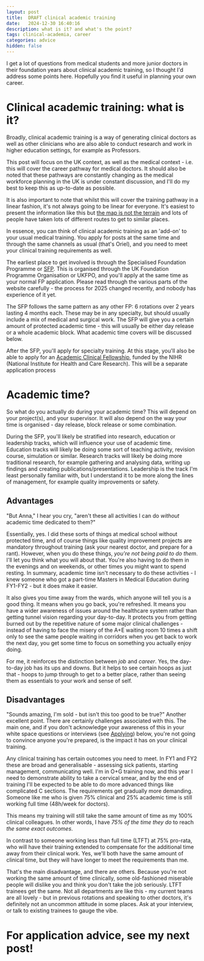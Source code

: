 ```yaml
---
layout: post
title:  DRAFT clinical academic training
date:   2024-12-30 16:40:16
description: what is it? and what's the point?
tags: clinical-academia, career
categories: advice
hidden: false
---
```


I get a lot of questions from medical students and more junior doctors in their foundation years about clinical academic training, so I thought I'd address some points here. Hopefully you find it useful in planning your own career.

# Clinical academic training: what is it?
Broadly, clinical academic training is a way of generating clinical doctors as well as other clinicians who are also able to conduct research and work in higher education settings, for example as Professors.

This post will focus on the UK context, as well as the medical context - i.e. this will cover the career pathway for medical doctors. It should also be noted that these pathways are constantly changing as the medical workforce planning in the UK is under constant discussion, and I'll do my best to keep this as up-to-date as possible.

It is also important to note that whilst this will cover the training pathway in a linear fashion, it's not always going to be linear for everyone. It's easiest to present the information like this but [the map is not the terrain](https://en.wikipedia.org/wiki/Map%E2%80%93territory_relation) and lots of people have taken lots of different routes to get to similar places.

In essence, you can think of clinical academic training as an 'add-on' to your usual medical training. You apply for posts at the same time and through the same channels as usual (that's Oriel), and you need to meet your clinical training requirements as well.

The earliest place to get involved is through the Specialised Foundation Programme or [SFP](https://foundationprogramme.nhs.uk/programmes/2-year-foundation-programme/specialised-foundation-programme/). This is organised through the UK Foundation Programme Organisation or UKFPO, and you'll apply at the same time as your normal FP application. Please read through the various parts of the website carefully - the process for 2025 changed recently, and nobody has experience of it yet.

The SFP follows the same pattern as any other FP: 6 rotations over 2 years lasting 4 months each. These may be in any specialty, but should usually include a mix of medical and surgical work. The SFP will give you a certain amount of protected academic time - this will usually be either day release or a whole academic block. What academic time covers will be discussed below.

After the SFP, you'll apply for specialty training. At this stage, you'll also be able to apply for an [Academic Clinical Fellowship](https://www.nihr.ac.uk/career-development/research-career-funding-programmes/predoctoral/academic-clinical-fellowship), funded by the NIHR (National Institute for Health and Care Research). This will be a separate application process

# Academic time?
So what do you actually *do* during your academic time? This will depend on your project(s), and your supervisor. It will also depend on the way your time is organised - day release, block release or some combination.

During the SFP, you'll likely be stratified into research, education or leadership tracks, which will influence your use of academic time. Education tracks will likely be doing some sort of teaching activity, revision course, simulation or similar. Research tracks will likely be doing more traditional research, for example gathering and analysing data, writing up findings and creating publications/presentations. Leadership is the track I'm least personally familiar with, but I understand it to be more along the lines of management, for example quality improvements or safety.

## Advantages

"But Anna," I hear you cry, "aren't these all activities I can do *without* academic time dedicated to them?"

Essentially, yes. I did these sorts of things at medical school without protected time, and of course things like quality improvement projects are mandatory throughout training (ask your nearest doctor, and prepare for a rant). However, when you do these things, *you're not being paid to do them*. I'll let you think what you will about that. You're also having to do them in the evenings and on weekends, or other times you might want to spend resting. In summary, academic time isn't necessary to do these activities - I knew someone who got a part-time Masters in Medical Education during FY1-FY2 - but it does make it easier.

It also gives you time away from the wards, which anyone will tell you is a good thing. It means when you go back, you're refreshed. It means you have a wider awareness of issues around the healthcare system rather than getting tunnel vision regarding your day-to-day. It protects you from getting burned out by the repetitive nature of some major clinical challenges - instead of having to face the misery of the A+E waiting room 10 times a shift only to see the same people waiting in corridors when you get back to work the next day, you get some time to focus on something you actually enjoy doing.

For me, it reinforces the distinction between *job* and *career*. Yes, the day-to-day job has its ups and downs. But it helps to see certain hoops as just that - hoops to jump through to get to a better place, rather than seeing them as essentials to your work and sense of self.

## Disadvantages

"Sounds amazing, I'm sold - but isn't this too good to be true?" Another excellent point. There are certainly challenges associated with this. The main one, and if you don't acknowledge your awareness of this in your white space questions or interviews (see [Applying](#applying)) below, you're not going to convince anyone you're prepared, is the impact it has on your clinical training.

Any clinical training has certain outcomes you need to meet. In FY1 and FY2 these are broad and generalisable - assessing sick patients, starting management, communicating well. I'm in O+G training now, and this year I need to demonstrate ability to take a cervical smear, and by the end of training I'll be expected to be able to do more advanced things like complicated C sections. The requirements get gradually more demanding. Someone like me who is given 75% clinical and 25% academic time is still working full time (48h/week for doctors).

This means my training will still take the same amount of time as my 100% clinical colleagues. In other words, I have *75% of the time they do* to reach *the same exact outcomes*.

In contrast to someone working less than full time (LTFT) at 75% pro-rata, who will have their training extended to compensate for the additional time away from their clinical work. Yes, we'll both have the same amount of clinical time, but they will have longer to meet the requirements than me.

That's the main disadvantage, and there are others. Because you're not working the same amount of time clinically, some old-fashioned miserable people will dislike you and think you don't take the job seriously. LTFT trainees get the same. Not all departments are like this - my current teams are all lovely - but in previous rotations and speaking to other doctors, it's definitely not an uncommon attitude in some places. Ask at your interview, or talk to existing trainees to gauge the vibe.

# For application advice, see my next post!
